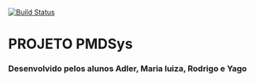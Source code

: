 [![Build Status](https://travis-ci.org/malubsi/pmdsys.svg?branch=master)](https://travis-ci.org/malubsi/pmdsys)
# PROJETO PMDSys
### Desenvolvido pelos alunos Adler, Maria luiza, Rodrigo e Yago
